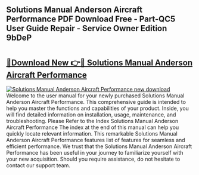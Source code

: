 ## Solutions Manual Anderson Aircraft Performance PDF Download Free - Part-QC5 User Guide Repair - Service Owner Edition 9bDeP

# <h2><a href="http://bc63291.oget.top/?id=Solutions+Manual+Anderson+Aircraft+Performance">🔗Download New 👉🔴 Solutions Manual Anderson Aircraft Performance</a></h2>

[![Solutions Manual Anderson Aircraft Performance new download](https://i.imgur.com/5g1atiW.png)](http://bc63291.oget.top/?id=Solutions+Manual+Anderson+Aircraft+Performance)
Welcome to the user manual for your newly purchased Solutions Manual Anderson Aircraft Performance. This comprehensive guide is intended to help you master the functions and capabilities of your product. Inside, you will find detailed information on installation, usage, maintenance, and troubleshooting. Please Refer to the Index Solutions Manual Anderson Aircraft Performance The index at the end of this manual can help you quickly locate relevant information. This remarkable Solutions Manual Anderson Aircraft Performance features list of features for seamless and efficient performance. We trust that the Solutions Manual Anderson Aircraft Performance has been useful in your journey to familiarize yourself with your new acquisition. Should you require assistance, do not hesitate to contact our support team.
